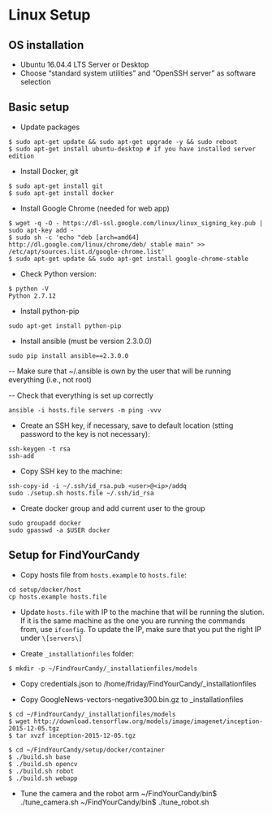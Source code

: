 Linux Setup
===

## OS installation
- Ubuntu 16.04.4 LTS Server or Desktop
- Choose “standard system utilities” and “OpenSSH server” as software selection

## Basic setup

- Update packages
```
$ sudo apt-get update && sudo apt-get upgrade -y && sudo reboot
$ sudo apt-get install ubuntu-desktop # if you have installed server edition
```

- Install Docker, git
```
$ sudo apt-get install git
$ sudo apt-get install docker
```

- Install Google Chrome (needed for web app)
```
$ wget -q -O - https://dl-ssl.google.com/linux/linux_signing_key.pub | sudo apt-key add - 
$ sudo sh -c 'echo "deb [arch=amd64] http://dl.google.com/linux/chrome/deb/ stable main" >> /etc/apt/sources.list.d/google-chrome.list'
$ sudo apt-get update && sudo apt-get install google-chrome-stable
```

- Check Python version:
```
$ python -V
Python 2.7.12
```

- Install python-pip
```
sudo apt-get install python-pip
```

- Install ansible (must be version 2.3.0.0)
```
sudo pip install ansible==2.3.0.0
```

-- Make sure that ~/.ansible is own by the user that will be running everything (i.e., not root)

-- Check that everything is set up correctly
```
ansible -i hosts.file servers -m ping -vvv
```

- Create an SSH key, if necessary, save to default location (stting password to the key is not necessary):
```
ssh-keygen -t rsa
ssh-add
```

- Copy SSH key to the machine:
```
ssh-copy-id -i ~/.ssh/id_rsa.pub <user>@<ip>/addq
sudo ./setup.sh hosts.file ~/.ssh/id_rsa
```

- Create docker group and add current user to the group
```
sudo groupadd docker
sudo gpasswd -a $USER docker
```


## Setup for FindYourCandy
- Copy hosts file from `hosts.example` to `hosts.file`:
```
cd setup/docker/host
cp hosts.example hosts.file
```

- Update `hosts.file` with IP to the machine that will be running the slution. If it is the same machine as the one you are running the commands from, use ```ifconfig```. To update the IP, make sure that you put the right IP under `\[servers\]`

- Create `_installationfiles` folder:
```
$ mkdir -p ~/FindYourCandy/_installationfiles/models
```

- Copy credentials.json to /home/friday/FindYourCandy/_installationfiles

- Copy GoogleNews-vectors-negative300.bin.gz to _installationfiles
```
$ cd ~/FindYourCandy/_installationfiles/models
$ wget http://download.tensorflow.org/models/image/imagenet/inception-2015-12-05.tgz
$ tar xvzf inception-2015-12-05.tgz
```

```
$ cd ~/FindYourCandy/setup/docker/container
$ ./build.sh base
$ ./build.sh opencv
$ ./build.sh robot
$ ./build.sh webapp
```
- Tune the camera and the robot arm
~/FindYourCandy/bin$ ./tune_camera.sh
~/FindYourCandy/bin$ ./tune_robot.sh

